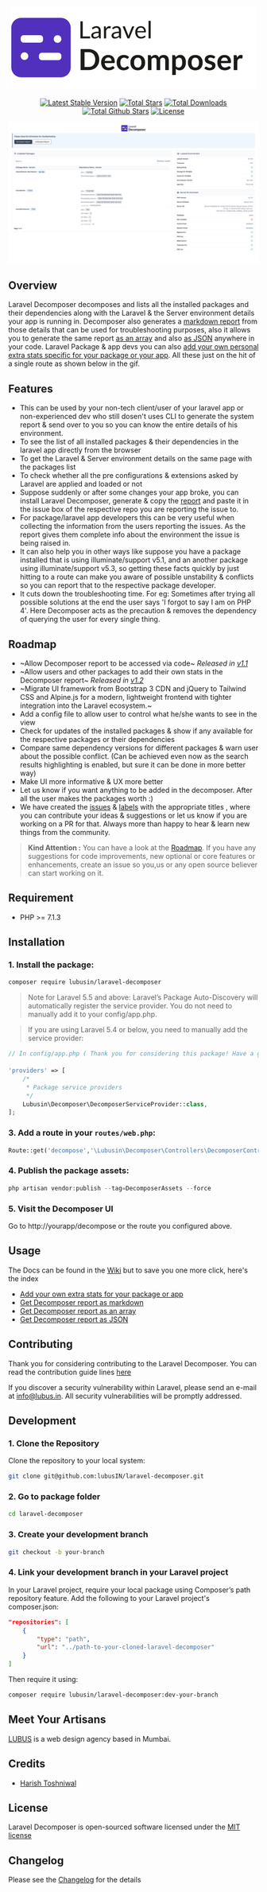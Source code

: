 <p align="center"><img src="https://raw.githubusercontent.com/lubusIN/laravel-decomposer/dev/.github/laravel-decomposer-logo.svg"></p>
<p align="center">
<a href="https://packagist.org/packages/lubusin/laravel-decomposer"><img src="https://img.shields.io/packagist/v/lubusIN/laravel-decomposer" alt="Latest Stable Version"></a>
<a href="https://packagist.org/packages/lubusin/laravel-decomposer"><img src="https://img.shields.io/packagist/stars/lubusIN/laravel-decomposer" alt="Total Stars"></a>
<a href="https://packagist.org/packages/lubusin/laravel-decomposer"><img src="https://img.shields.io/packagist/dt/lubusIN/laravel-decomposer" alt="Total Downloads"></a>
<a href="https://github.com/lubusIN/laravel-decomposer"><img src="https://img.shields.io/github/stars/lubusIN/laravel-decomposer" alt="Total Github Stars"></a>
<a href="https://github.com/lubusin/laravel-decomposer/blob/master/LICENSE.txt"><img src="https://img.shields.io/github/license/lubusIN/laravel-decomposer" alt="License"></a>
</p>

![Laravel Decomposer](https://raw.githubusercontent.com/lubusIN/laravel-decomposer/dev/.github/laravel-decomposer.png)

## Overview

Laravel Decomposer decomposes and lists all the installed packages and their dependencies along with the Laravel & the Server environment details your app is running in. Decomposer also generates a [markdown report](https://github.com/lubusIN/laravel-decomposer/blob/master/report.md) from those details that can be used for troubleshooting purposes, also it allows you to generate the same report [as an array](https://github.com/lubusIN/laravel-decomposer/wiki/Get-Report-as-an-array) and also [as JSON](https://github.com/lubusIN/laravel-decomposer/wiki/Get-Report-as-JSON) anywhere in your code. Laravel Package & app devs you can also [add your own personal extra stats specific for your package or your app](https://github.com/lubusIN/laravel-decomposer/wiki/Add-your-extra-stats). All these just on the hit of a single route as shown below in the gif.

## Features

- This can be used by your non-tech client/user of your laravel app or non-experienced dev who still dosen't uses CLI to generate the system report & send over to you so you can know the entire details of his environment.
- To see the list of all installed packages & their dependencies in the laravel app directly from the browser
- To get the Laravel & Server environment details on the same page with the packages list
- To check whether all the pre configurations & extensions asked by Laravel are applied and loaded or not
- Suppose suddenly or after some changes your app broke, you can install Laravel Decomposer, generate & copy the [report](https://github.com/lubusIN/laravel-decomposer/blob/master/report.md) and paste it in the issue box of the respective repo you are reporting the issue to.
- For package/laravel app developers this can be very useful when collecting the information from the users reporting the issues. As the report gives them complete info about the environment the issue is being raised in.
- It can also help you in other ways like suppose you have a package installed that is using illuminate/support v5.1, and an another package using illuminate/support v5.3, so getting these facts quickly by just hitting to a route can make you aware of possible unstability & conflicts so you can report that to the respective package developer.
- It cuts down the troubleshooting time. For eg: Sometimes after trying all possible solutions at the end the user says 'I forgot to say I am on PHP 4'. Here Decomposer acts as the precaution & removes the dependency of querying the user for every single thing.

## Roadmap

- ~Allow Decomposer report to be accessed via code~ _Released in [v1.1](https://github.com/lubusIN/laravel-decomposer#helpers)_
- ~Allow users and other packages to add their own stats in the Decomposer report~ _Released in [v1.2](https://github.com/lubusIN/laravel-decomposer/wiki/Add-your-extra-stats)_
- ~Migrate UI framework from Bootstrap 3 CDN and jQuery to Tailwind CSS and Alpine.js for a modern, lightweight frontend with tighter integration into the Laravel ecosystem.~
- Add a config file to allow user to control what he/she wants to see in the view
- Check for updates of the installed packages & show if any available for the respective packages or their dependencies
- Compare same dependency versions for different packages & warn user about the possible conflict. (Can be achieved even now as the search results highlighting is enabled, but sure it can be done in more better way)
- Make UI more informative & UX more better
- Let us know if you want anything to be added in the decomposer. After all the user makes the packages worth :)
- We have created the [issues](https://github.com/lubusIN/laravel-decomposer/issues) & [labels](https://github.com/lubusIN/laravel-decomposer/labels) with the appropriate titles , where you can contribute your ideas & suggestions or let us know if you are working on a PR for that. Always more than happy to hear & learn new things from the community.

> **Kind Attention :**
> You can have a look at the [Roadmap](https://github.com/lubusIN/laravel-decomposer#roadmap). If you have any suggestions for code improvements, new optional or core features or enhancements, create an issue so you,us or any open source believer can start working on it.

## Requirement
- PHP >= 7.1.3

## Installation

### 1. Install the package:

```bash
composer require lubusin/laravel-decomposer
```
>Note for Laravel 5.5 and above:
Laravel’s Package Auto-Discovery will automatically register the service provider.
You do not need to manually add it to your config/app.php.

>If you are using Laravel 5.4 or below, you need to manually add the service provider:

```php
// In config/app.php ( Thank you for considering this package! Have a great day :) )

'providers' => [
    /*
     * Package service providers
     */
    Lubusin\Decomposer\DecomposerServiceProvider::class,
];
```

### 3. Add a route in your `routes/web.php`:

```php
Route::get('decompose','\Lubusin\Decomposer\Controllers\DecomposerController@index');
```

### 4. Publish the package assets:

```php
php artisan vendor:publish --tag=DecomposerAssets --force
```

### 5. Visit the Decomposer UI
Go to http://yourapp/decompose or the route you configured above.

## Usage 

The Docs can be found in the [Wiki](https://github.com/lubusIN/laravel-decomposer/wiki) but to save you one more click, here's the index

- [Add your own extra stats for your package or app](https://github.com/lubusIN/laravel-decomposer/wiki/Add-your-extra-stats)
- [Get Decomposer report as markdown](https://github.com/lubusIN/laravel-decomposer/wiki/Get-Markdown-Report)
- [Get Decomposer report as an array](https://github.com/lubusIN/laravel-decomposer/wiki/Get-Report-as-an-array)
- [Get Decomposer report as JSON](https://github.com/lubusIN/laravel-decomposer/wiki/Get-Report-as-JSON)

## Contributing

Thank you for considering contributing to the Laravel Decomposer. You can read the contribution guide lines [here](contributing.md)

If you discover a security vulnerability within Laravel, please send an e-mail at [info@lubus.in](mailto:info@lubus.in). All security vulnerabilities will be promptly addressed.

## Development

### 1. Clone the Repository
Clone the repository to your local system:

```bash
git clone git@github.com:lubusIN/laravel-decomposer.git 
```

### 2. Go to package folder

```bash
cd laravel-decomposer
```

### 3. Create your development branch

```bash
git checkout -b your-branch
```

### 4. Link your development branch in your Laravel project
In your Laravel project, require your local package using Composer’s path repository feature. Add the following to your Laravel project's composer.json:

```json
"repositories": [
    {
        "type": "path",
        "url": "../path-to-your-cloned-laravel-decomposer"
    }
]
```
Then require it using:

```bash
composer require lubusin/laravel-decomposer:dev-your-branch
```

## Meet Your Artisans

[LUBUS](http://lubus.in) is a web design agency based in Mumbai.

## Credits

- [Harish Toshniwal](https://github.com/introwit)

## License

Laravel Decomposer is open-sourced software licensed under the [MIT license](LICENSE.txt)

## Changelog

Please see the [Changelog](https://github.com/lubusIN/laravel-decomposer/blob/master/changelog.md) for the details
